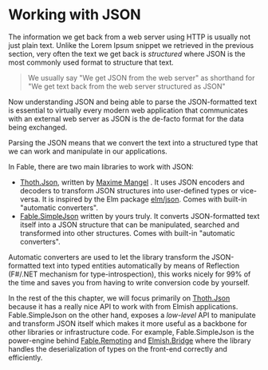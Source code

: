 # Working with JSON

The information we get back from a web server using HTTP is usually not just plain text. Unlike the Lorem Ipsum snippet we retrieved in the previous section, very often the text we get back is *structured* where JSON is the most commonly used format to structure that text.

> We usually say "We get JSON from the web server" as shorthand for "We get text back from the web server structured as JSON"

Now understanding JSON and being able to parse the JSON-formatted text is essential to virtually every modern web application that communicates with an external web server as JSON is the de-facto format for the data being exchanged.

Parsing the JSON means that we convert the text into a structured type that we can work and manipulate in our applications.

In Fable, there are two main libraries to work with JSON:
 - [Thoth.Json](https://mangelmaxime.github.io/Thoth/json/v3.html), written by [Maxime Mangel](https://github.com/MangelMaxime) . It uses JSON encoders and decoders to transform JSON structures into user-defined types or vice-versa. It is inspired by the Elm package [elm/json](https://package.elm-lang.org/packages/elm/json/latest/). Comes with built-in "automatic converters".
 - [Fable.SimpleJson](https://github.com/Zaid-Ajaj/Fable.SimpleJson) written by yours truly. It converts JSON-formatted text itself into a JSON structure that can be manipulated, searched and transformed into other structures. Comes with built-in "automatic converters".

Automatic converters are used to let the library transform the JSON-formatted text into typed entities automatically by means of Reflection (F#/.NET mechanism for type-introspection), this works nicely for 99% of the time and saves you from having to write conversion code by yourself.

In the rest of the this chapter, we will focus primarily on [Thoth.Json](https://mangelmaxime.github.io/Thoth/json/v3.html) because it has a really nice API to work with from Elmish applications. Fable.SimpleJson on the other hand, exposes a *low-level* API to manipulate and transform JSON itself which makes it more useful as a backbone for other libraries or infrastructure code. For example, Fable.SimpleJson is the power-engine behind [Fable.Remoting](https://github.com/Zaid-Ajaj/Fable.Remoting) and [Elmish.Bridge](https://github.com/Nhowka/Elmish.Bridge) where the library handles the deserialization of types on the front-end correctly and efficiently.